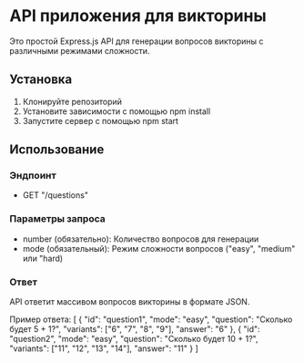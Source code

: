 # API приложения для викторины

Это простой Express.js API для генерации вопросов викторины с различными режимами сложности.

## Установка

1. Клонируйте репозиторий
2. Установите зависимости с помощью npm install
3. Запустите сервер с помощью npm start

## Использование

### Эндпоинт

- GET "/questions"

### Параметры запроса

- number (обязательно): Количество вопросов для генерации
- mode (обязательный): Режим сложности вопросов ("easy", "medium" или "hard)

### Ответ

API ответит массивом вопросов викторины в формате JSON.

Пример ответа:
[
    {
        "id": "question1",
        "mode": "easy",
        "question": "Сколько будет 5 + 1?",
        "variants": ["6", "7", "8", "9"],
        "answer": "6"
    },
    {
        "id": "question2",
        "mode": "easy",
        "question": "Сколько будет 10 + 1?",
        "variants": ["11", "12", "13", "14"],
        "answer": "11"
    }
]
